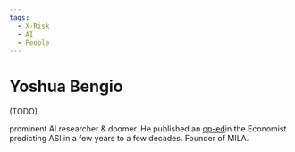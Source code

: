 ```yaml
---
tags:
  - X-Risk
  - AI
  - People
---
```

# Yoshua Bengio

(TODO)

prominent AI researcher & doomer. He published an [op-ed](https://www.economist.com/by-invitation/2023/07/21/one-of-the-godfathers-of-ai-airs-his-concerns)in the Economist predicting ASI in a few years to a few decades. Founder of MILA.